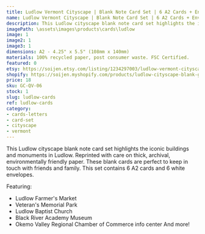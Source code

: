 ```yaml
---
title: Ludlow Vermont Cityscape | Blank Note Card Set | 6 A2 Cards + Envelopes
name: Ludlow Vermont Cityscape | Blank Note Card Set | 6 A2 Cards + Envelopes
description: This Ludlow cityscape blank note card set highlights the iconic buildings and monuments in Ludlow. Reprinted with care on thick, archival, environmentally friendly paper.
imagePath: \assets\images\products\cards\ludlow
image: 1
image2: 1
image3: 1
dimensions: A2 - 4.25" x 5.5" (108mm x 140mm)
materials: 100% recycled paper, post consumer waste. FSC Certified.
featured: 0
etsy: https://soijen.etsy.com/listing/1234297003/ludlow-vermont-cityscape-blank-note-card?utm_source=Copy&utm_medium=ListingManager&utm_campaign=Share&utm_term=so.lmsm&share_time=1695260074026
shopify: https://soijen.myshopify.com/products/ludlow-cityscape-blank-greeting-card-set
price: 18
sku: GC-QV-06
stock: 1
slug: ludlow-cards
ref: ludlow-cards
category:
- cards-letters
- card-set
- cityscape
- vermont
---
```

This Ludlow cityscape blank note card set highlights the iconic buildings and monuments in Ludlow. Reprinted with care on thick, archival, environmentally friendly paper. These blank cards are perfect to keep in touch with friends and family. This set contains 6 A2 cards and 6 white envelopes.

Featuring:
- Ludlow Farmer's Market
- Veteran's Memorial Park
- Ludlow Baptist Church
- Black River Academy Museum
- Okemo Valley Regional Chamber of Commerce info center
And more!
